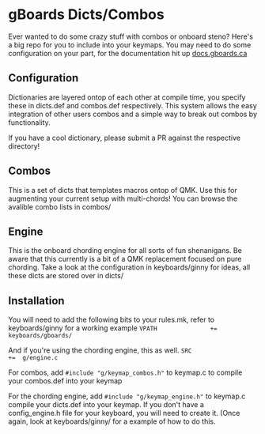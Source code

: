 # gBoards Dicts/Combos

Ever wanted to do some crazy stuff with combos or onboard steno? Here's a big repo for you to include into your 
keymaps. You may need to do some configuration on your part, for the documentation hit up [docs.gboards.ca](http://docs.gboards.ca/)

## Configuration
Dictionaries are layered ontop of each other at compile time, you specify these in dicts.def and combos.def respectively.
This system allows the easy integration of other users combos and a simple way to break out combos by functionality. 

If you have a cool dictionary, please submit a PR against the respective directory!

## Combos
This is a set of dicts that templates macros ontop of QMK. Use this for augmenting your current setup with 
multi-chords! You can browse the avalible combo lists in combos/


## Engine
This is the onboard chording engine for all sorts of fun shenanigans. Be aware that this currently is a bit of a QMK 
replacement focused on pure chording. Take a look at the configuration in keyboards/ginny for ideas, all these dicts
are stored over in dicts/

## Installation
You will need to add the following bits to your rules.mk, refer to keyboards/ginny for a working example
```VPATH               +=  keyboards/gboards/```

And if you're using the chording engine, this as well.
```SRC                 +=  g/engine.c ```

For combos, add ```#include "g/keymap_combos.h"``` to keymap.c to compile your combos.def into your keymap

For the chording engine, add ```#include "g/keymap_engine.h"``` to keymap.c compile your dicts.def into your keymap. If you
don't have a config_engine.h file for your keyboard, you will need to create it. (Once again, look at keyboards/ginny/
for a example of how to do this.
